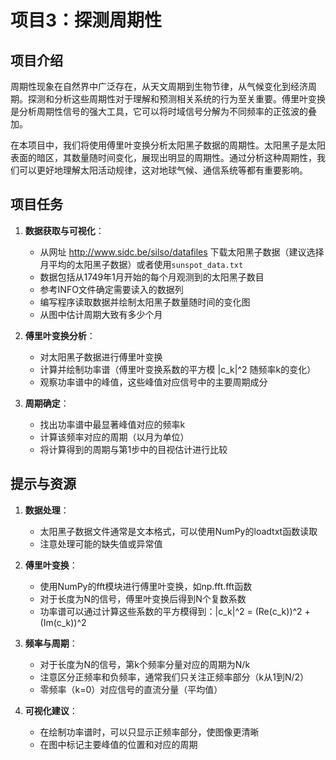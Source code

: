 # 项目3：探测周期性

## 项目介绍

周期性现象在自然界中广泛存在，从天文周期到生物节律，从气候变化到经济周期。探测和分析这些周期性对于理解和预测相关系统的行为至关重要。傅里叶变换是分析周期性信号的强大工具，它可以将时域信号分解为不同频率的正弦波的叠加。

在本项目中，我们将使用傅里叶变换分析太阳黑子数据的周期性。太阳黑子是太阳表面的暗区，其数量随时间变化，展现出明显的周期性。通过分析这种周期性，我们可以更好地理解太阳活动规律，这对地球气候、通信系统等都有重要影响。

## 项目任务

1. **数据获取与可视化**：
   - 从网址 http://www.sidc.be/silso/datafiles 下载太阳黑子数据（建议选择月平均的太阳黑子数据）或者使用`sunspot_data.txt`
   - 数据包括从1749年1月开始的每个月观测到的太阳黑子数目
   - 参考INFO文件确定需要读入的数据列
   - 编写程序读取数据并绘制太阳黑子数量随时间的变化图
   - 从图中估计周期大致有多少个月

2. **傅里叶变换分析**：
   - 对太阳黑子数据进行傅里叶变换
   - 计算并绘制功率谱（傅里叶变换系数的平方模 |c_k|^2 随频率k的变化）
   - 观察功率谱中的峰值，这些峰值对应信号中的主要周期成分

3. **周期确定**：
   - 找出功率谱中最显著峰值对应的频率k
   - 计算该频率对应的周期（以月为单位）
   - 将计算得到的周期与第1步中的目视估计进行比较

## 提示与资源

1. **数据处理**：
   - 太阳黑子数据文件通常是文本格式，可以使用NumPy的loadtxt函数读取
   - 注意处理可能的缺失值或异常值

2. **傅里叶变换**：
   - 使用NumPy的fft模块进行傅里叶变换，如np.fft.fft函数
   - 对于长度为N的信号，傅里叶变换后得到N个复数系数
   - 功率谱可以通过计算这些系数的平方模得到：|c_k|^2 = (Re(c_k))^2 + (Im(c_k))^2

3. **频率与周期**：
   - 对于长度为N的信号，第k个频率分量对应的周期为N/k
   - 注意区分正频率和负频率，通常我们只关注正频率部分（k从1到N/2）
   - 零频率（k=0）对应信号的直流分量（平均值）

4. **可视化建议**：
   - 在绘制功率谱时，可以只显示正频率部分，使图像更清晰
   - 在图中标记主要峰值的位置和对应的周期